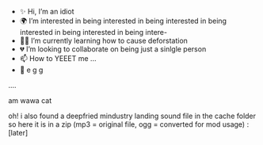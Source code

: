 - ✨ Hi, I’m an idiot
- 🌍 I’m interested in being interested in being interested in being interested in being interested in being intere-
- 🌳🔫 I’m currently learning how to cause deforstation
- 💔 I’m looking to collaborate on being just a sinlgle person
- 📫 How to YEEET me ...
- 🥚 e  g  g


<!---
uwu is a ✨ sussy ✨ repository because its `ME` (dis file) appears on your GitHub profile.
You can click the Wawa link to take a yeet at your changes.
---> ....
am wawa cat

oh! i also found a deepfried mindustry landing sound file in the cache folder so here it is in a zip (mp3 = original file, ogg = converted for mod usage) :
[later]


